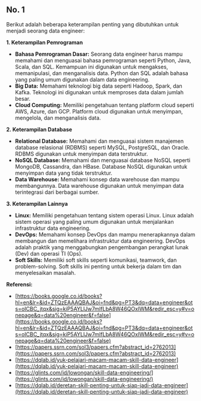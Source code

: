 ## No. 1

Berikut adalah beberapa keterampilan penting yang dibutuhkan untuk menjadi seorang data engineer:

**1. Keterampilan Pemrograman**

* **Bahasa Pemrograman Dasar:** Seorang data engineer harus mampu memahami dan menguasai bahasa pemrograman seperti Python, Java, Scala, dan SQL. Kemampuan ini digunakan untuk mengakses, memanipulasi, dan menganalisis data. Python dan SQL adalah bahasa yang paling umum digunakan dalam data engineering.
* **Big Data:** Memahami teknologi big data seperti Hadoop, Spark, dan Kafka. Teknologi ini digunakan untuk memproses data dalam jumlah besar.
* **Cloud Computing:** Memiliki pengetahuan tentang platform cloud seperti AWS, Azure, dan GCP. Platform cloud digunakan untuk menyimpan, mengelola, dan menganalisis data.

**2. Keterampilan Database**

* **Relational Database:** Memahami dan menguasai sistem manajemen database relasional (RDBMS) seperti MySQL, PostgreSQL, dan Oracle. RDBMS digunakan untuk menyimpan data terstruktur.
* **NoSQL Database:** Memahami dan menguasai database NoSQL seperti MongoDB, Cassandra, dan HBase. Database NoSQL digunakan untuk menyimpan data yang tidak terstruktur.
* **Data Warehouse:** Memahami konsep data warehouse dan mampu membangunnya. Data warehouse digunakan untuk menyimpan data terintegrasi dari berbagai sumber.

**3. Keterampilan Lainnya**

* **Linux:** Memiliki pengetahuan tentang sistem operasi Linux. Linux adalah sistem operasi yang paling umum digunakan untuk menjalankan infrastruktur data engineering.
* **DevOps:** Memahami konsep DevOps dan mampu menerapkannya dalam membangun dan memelihara infrastruktur data engineering. DevOps adalah praktik yang menggabungkan pengembangan perangkat lunak (Dev) dan operasi TI (Ops).
* **Soft Skills:** Memiliki soft skills seperti komunikasi, teamwork, dan problem-solving. Soft skills ini penting untuk bekerja dalam tim dan menyelesaikan masalah.

**Referensi:**

* [https://books.google.co.id/books?hl=en&lr=&id=ZTQzEAAAQBAJ&oi=fnd&pg=PT3&dq=data+engineer&ots=oICBC_jtqx&sig=kiP5AYLlJw7mIfLbA8W46QOxIWM&redir_esc=y#v=onepage&q=data%20engineer&f=false](https://books.google.co.id/books?hl=en&lr=&id=ZTQzEAAAQBAJ&oi=fnd&pg=PT3&dq=data+engineer&ots=oICBC_jtqx&sig=kiP5AYLlJw7mIfLbA8W46QOxIWM&redir_esc=y#v=onepage&q=data%20engineer&f=false)
* [https://papers.ssrn.com/sol3/papers.cfm?abstract_id=2762013](https://papers.ssrn.com/sol3/papers.cfm?abstract_id=2762013)
* [https://dqlab.id/yuk-pelajari-macam-macam-skill-data-engineer](https://dqlab.id/yuk-pelajari-macam-macam-skill-data-engineer)
* [https://glints.com/id/lowongan/skill-data-engineering/](https://glints.com/id/lowongan/skill-data-engineering/)
* [https://dqlab.id/deretan-skill-penting-untuk-siap-jadi-data-engineer](https://dqlab.id/deretan-skill-penting-untuk-siap-jadi-data-engineer)
